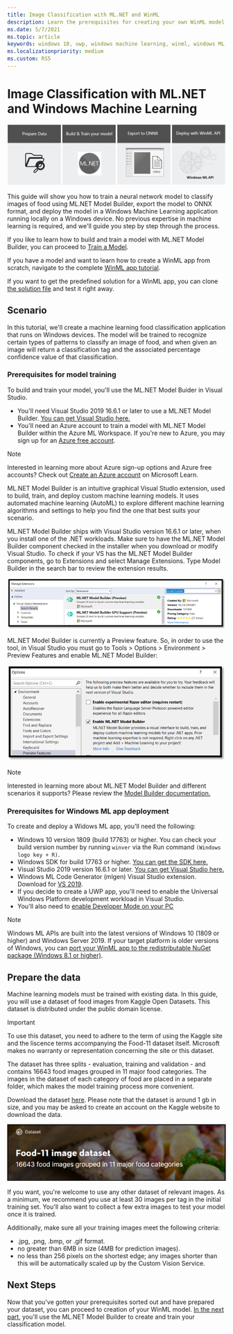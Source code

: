 ```yaml
---
title: Image Classification with ML.NET and WinML
description: Learn the prerequisites for creating your own WinML model with ML.NET, and how to use that model in a WinML Application
ms.date: 5/7/2021
ms.topic: article
keywords: windows 10, uwp, windows machine learning, winml, windows ML, tutorials, ml.net
ms.localizationpriority: medium
ms.custom: RS5
---
```



# Image Classification with ML.NET and Windows Machine Learning 

![Image classification flow](../../images/tutorials/mlnet/header.png)

This guide will show you how to train a neural network model to classify images of food using ML.NET Model Builder, export the model to ONNX format, and deploy the model in a Windows Machine Learning application running locally on a Windows device. No previous expertise in machine learning is required, and we'll guide you step by step through the process. 

If you like to learn how to build and train a model with ML.NET Model Builder, you can proceed to [Train a Model](mlnet-train-model.md).

If you have a model and want to learn how to create a WinML app from scratch, navigate to the complete [WinML app tutorial](mlnet-deploy-model.md). 

If you want to get the predefined solution for a WinML app, you can clone [the solution file](https://github.com/microsoft/Windows-Machine-Learning/tree/master/Samples/Tutorial%20Samples/MLNET%20and%20Windows%20ML) and test it right away.

## Scenario

In this tutorial, we'll create a machine learning food classification application that runs on Windows devices. The model will be trained to recognize certain types of patterns to classify an image of food, and when given an image will return a classification tag and the associated percentage confidence value of that classification.

### Prerequisites for model training

To build and train your model, you'll use the ML.NET Model Buider in Visual Studio.

* You'll need Visual Studio 2019 16.6.1 or later to use a ML.NET Model Builder. [You can get Visual Studio here.](https://developer.microsoft.com/windows/downloads/)
* You'll need an Azure account to train a model with ML.NET Model Builder within the Azure ML Workspace. If you're new to Azure, you may sign up for an [Azure free account](https://azure.microsoft.com/free/services/machine-learning/).

> [!NOTE]
> Interested in learning more about Azure sign-up options and Azure free accounts? Check out [Create an Azure account](https://docs.microsoft.com/learn/modules/create-an-azure-account/) on Microsoft Learn.

ML.NET Model Builder is an intuitive graphical Visual Studio extension, used to build, train, and deploy custom machine learning models. It uses automated machine learning (AutoML) to explore different machine learning algorithms and settings to help you find the one that best suits your scenario.

ML.NET Model Builder ships with Visual Studio version 16.6.1 or later, when you install one of the .NET workloads. Make sure to have the ML.NET Model Builder component checked in the installer when you download or modify Visual Studio. To check if your VS has the ML.NET Model Builder components, go to Extensions and select Manage Extensions. Type Model Builder in the search bar to review the extension results. 

![Model builder extension](../../images/tutorials/mlnet/model-builder.png)

ML.NET Model Builder is currently a Preview feature. So, in order to use the tool, in Visual Studio you must go to Tools > Options > Environment > Preview Features and enable ML.NET Model Builder:

![Enable the model builder extension](../../images/tutorials/mlnet/model-builder-enable.png)

> [!NOTE]
> Interested in learning more about ML.NET Model Builder and different scenarios it supports? Please review the [Model Builder documentation.](https://docs.microsoft.com/dotnet/machine-learning/automate-training-with-model-builder)

### Prerequisites for Windows ML app deployment

To create and deploy a Widows ML app, you'll need the following: 

*	Windows 10 version 1809 (build 17763) or higher. You can check your build version number by running `winver` via the Run command `(Windows logo key + R)`.
*	Windows SDK for build 17763 or higher. [You can get the SDK here.](https://developer.microsoft.com/windows/downloads/windows-10-sdk/)
*	Visual Studio 2019 version 16.6.1 or later. [You can get Visual Studio here.](https://developer.microsoft.com/windows/downloads/)
*	Windows ML Code Generator (mlgen) Visual Studio extension. Download for [VS 2019](https://marketplace.visualstudio.com/items?itemName=WinML.mlgenv2).
*	If you decide to create a UWP app, you'll need to enable the Universal Windows Platform development workload in Visual Studio.
*	You'll also need to [enable Developer Mode on your PC](https://docs.microsoft.com/windows/apps/get-started/enable-your-device-for-development)

> [!NOTE]
> Windows ML APIs are built into the latest versions of Windows 10 (1809 or higher) and Windows Server 2019. If your target platform is older versions of Windows, you can [port your WinML app to the redistributable NuGet package (Windows 8.1 or higher)](../port-app-to-nuget.md). 


## Prepare the data

Machine learning models must be trained with existing data. In this guide, you will use a dataset of food images from Kaggle Open Datasets. This dataset is distributed under the public domain license.

> [!IMPORTANT]
> To use this dataset, you need to adhere to the term of using the Kaggle site and the liscence terms accompanying the Food-11 dataset itself. Microsoft makes no warranty or representation concerning the site or this dataset.

The dataset has three splits - evaluation, training and validation - and contains 16643 food images grouped in 11 major food categories. The images in the dataset of each category of food are placed in a separate folder, which makes the model training process more convenient. 

Download the dataset [here](https://www.kaggle.com/trolukovich/food11-image-dataset). Please note that the dataset is around 1 gb in size, and you may be asked to create an account on the Kaggle website to download the data.

![Food image dataset](../../images/tutorials/food-image-dataset.png)

If you want, you're welcome to use any other dataset of relevant images. As a minimum, we recommend you use at least 30 images per tag in the initial training set. You'll also want to collect a few extra images to test your model once it is trained.

Additionally, make sure all your training images meet the following criteria:
*	.jpg, .png, .bmp, or .gif format.
*	no greater than 6MB in size (4MB for prediction images).
*	no less than 256 pixels on the shortest edge; any images shorter than this will be automatically scaled up by the Custom Vision Service.

## Next Steps

Now that you've gotten your prerequisites sorted out and have prepared your dataset, you can proceed to creation of your WinML model. [In the next part](mlnet-train-model.md), you'll use the ML.NET Model Builder to create and train your classification model.